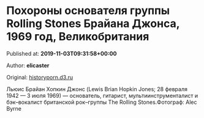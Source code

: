 
# Похороны основателя группы Rolling Stones Брайана Джонса, 1969 год, Великобритания

Published at: **2019-11-03T09:31:58+00:00**

Author: **elicaster**

Original: [historyporn.d3.ru](https://historyporn.d3.ru/pokhorony-osnovatelia-gruppy-rolling-stones-braiana-dzhonsa-1969-god-velikobritaniia-1871170/)

Льюис Брайан Хопкин Джонс (Lewis Brian Hopkin Jones; 28 февраля 1942 — 3 июля 1969) — основатель, гитарист, мультиинструменталист и бэк–вокалист британской рок–группы The Rolling Stones.Фотограф: Alec Byrne
